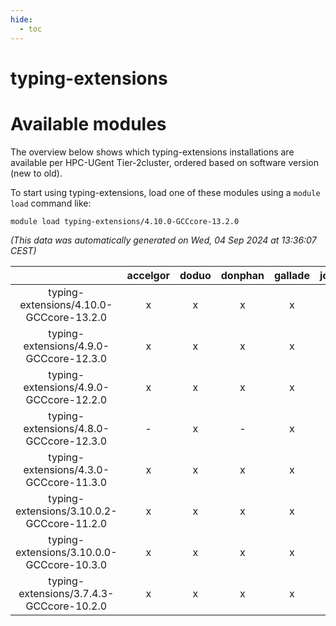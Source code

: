```yaml
---
hide:
  - toc
---
```


typing-extensions
=================

# Available modules


The overview below shows which typing-extensions installations are available per HPC-UGent Tier-2cluster, ordered based on software version (new to old).

To start using typing-extensions, load one of these modules using a `module load` command like:

```shell
module load typing-extensions/4.10.0-GCCcore-13.2.0
```

*(This data was automatically generated on Wed, 04 Sep 2024 at 13:36:07 CEST)*  

| |accelgor|doduo|donphan|gallade|joltik|shinx|skitty|
| :---: | :---: | :---: | :---: | :---: | :---: | :---: | :---: |
|typing-extensions/4.10.0-GCCcore-13.2.0|x|x|x|x|x|x|x|
|typing-extensions/4.9.0-GCCcore-12.3.0|x|x|x|x|x|x|x|
|typing-extensions/4.9.0-GCCcore-12.2.0|x|x|x|x|x|-|x|
|typing-extensions/4.8.0-GCCcore-12.3.0|-|x|-|x|-|-|x|
|typing-extensions/4.3.0-GCCcore-11.3.0|x|x|x|x|x|-|x|
|typing-extensions/3.10.0.2-GCCcore-11.2.0|x|x|x|x|x|-|x|
|typing-extensions/3.10.0.0-GCCcore-10.3.0|x|x|x|x|x|-|x|
|typing-extensions/3.7.4.3-GCCcore-10.2.0|x|x|x|x|x|-|x|
